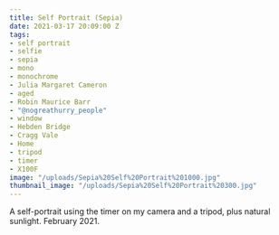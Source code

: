 ```yaml
---
title: Self Portrait (Sepia)
date: 2021-03-17 20:09:00 Z
tags:
- self portrait
- selfie
- sepia
- mono
- monochrome
- Julia Margaret Cameron
- aged
- Robin Maurice Barr
- "@nogreathurry_people"
- window
- Hebden Bridge
- Cragg Vale
- Home
- tripod
- timer
- X100F
image: "/uploads/Sepia%20Self%20Portrait%201000.jpg"
thumbnail_image: "/uploads/Sepia%20Self%20Portrait%20300.jpg"
---
```


A self-portrait using the timer on my camera and a tripod, plus natural sunlight. February 2021.